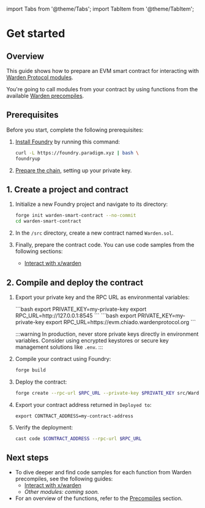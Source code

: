 ﻿---
sidebar_position: 1
---

import Tabs from '@theme/Tabs';
import TabItem from '@theme/TabItem';

# Get started

## Overview

This guide shows how to prepare an EVM smart contract for interacting with [Warden Protocol modules](/category/warden-protocol-modules).

You're going to call modules from your contract by using functions from the available [Warden precompiles](/category/precompiles).

## Prerequisites

Before you start, complete the following prerequisites:

1. [Install Foundry](https://book.getfoundry.sh/getting-started/installation) by running this command:

   ```bash
   curl -L https://foundry.paradigm.xyz | bash \ 
   foundryup
   ```

2. [Prepare the chain](../deploy-smart-contracts-on-warden/deploy-an-evm-contract#1-prepare-the-chain), setting up your private key.

## 1. Create a project and contract

1. Initialize a new Foundry project and navigate to its directory:
     
   ```bash
   forge init warden-smart-contract --no-commit
   cd warden-smart-contract
   ```

2. In the `/src` directory, create a new contract named `Warden.sol`.

3. Finally, prepare the contract code. You can use code samples from the following sections:

   - [Interact with x/warden](/category/interact-with-xwarden)

## 2. Compile and deploy the contract

1. Export your private key and the RPC URL as environmental variables:

   <Tabs>
   <TabItem value="local" label="Local node">
   ```bash
   export PRIVATE_KEY=my-private-key
   export RPC_URL=http://127.0.0.1:8545 
   ```
   </TabItem>
   <TabItem value="chiado" label="Chiado">
   ```bash
   export PRIVATE_KEY=my-private-key
   export RPC_URL=https://evm.chiado.wardenprotocol.org
   ```
   </TabItem>
   </Tabs>

   :::warning
   In production, never store private keys directly in environment variables. Consider using encrypted keystores or secure key management solutions like `.env`.
   :::

2. Compile your contract using Foundry:

   ```bash
   forge build
   ```

3. Deploy the contract:

   ```bash
   forge create --rpc-url $RPC_URL --private-key $PRIVATE_KEY src/Warden.sol:WardenContract
   ```

4. Export your contract address returned in `Deployed to`:

   ```
   export CONTRACT_ADDRESS=my-contract-address
   ```

5. Verify the deployment:
   
   ```bash
   cast code $CONTRACT_ADDRESS --rpc-url $RPC_URL
   ```

## Next steps

- To dive deeper and find code samples for each function from Warden precompiles, see the following guides:
  - [Interact with x/warden](/category/interact-with-xwarden)
  - *Other modules: coming soon.*
- For an overview of the functions, refer to the [Precompiles](/category/precompiles) section.